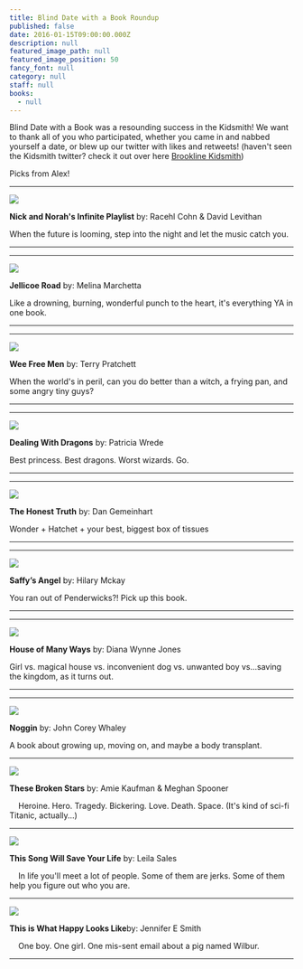 ```yaml
---
title: Blind Date with a Book Roundup
published: false
date: 2016-01-15T09:00:00.000Z
description: null
featured_image_path: null
featured_image_position: 50
fancy_font: null
category: null
staff: null
books:
  - null
---
```


Blind Date with a Book was a resounding success in the Kidsmith! We want to thank all of you who participated, whether you came in and nabbed yourself a date, or blew up our twitter with likes and retweets! (haven't seen the Kidsmith twitter? check it out over here&nbsp;[Brookline Kidsmith](https://twitter.com/kidsmithbooks))

Picks from Alex!

---

![](/uploads/versions/nick-and-norahs-infinite-playlist-paperback---x----393-594x---.jpg)

**Nick and Norah's Infinite Playlist** by: Racehl Cohn & David Levithan

When the future is looming, step into the night and let the music catch you.

---

---

![](/uploads/versions/jellicoeroadmelinamarchetta---x----315-475x---.jpg)

**Jellicoe Road** by: Melina Marchetta

Like a drowning, burning, wonderful punch to the heart, it's everything YA in one book.

---

---

![](/uploads/versions/weefreemen---x----328-500x---.jpg)

**Wee Free Men** by: Terry Pratchett&nbsp;

When the world's in peril, can you do better than a witch, a frying pan, and some angry tiny guys?

---

---

![](/uploads/versions/dealingwithdragons---x----336-499x---.jpg)

**Dealing With Dragons** by: Patricia Wrede

Best princess. Best dragons. Worst wizards. Go.

---

---

![](/uploads/versions/honesttruth---x----238-346x---.jpg)

**The Honest Truth** by: Dan Gemeinhart

Wonder + Hatchet + your best, biggest box of tissues

---

---

![](/uploads/versions/saffy's-angel---x----233-346x---.jpg)

**Saffy’s Angel** by: Hilary Mckay

You ran out of Penderwicks?! Pick up this book.

---

---

![](/uploads/versions/house-of-many-ways---x----314-475x---.jpg)

**House of Many Ways** by: Diana Wynne Jones

Girl vs. magical house vs. inconvenient dog vs. unwanted boy vs…saving the kingdom, as it turns out.

---

---

![](/uploads/versions/noggin---x----314-475x---.jpg)

**Noggin** by: John Corey Whaley

A book about growing up, moving on, and maybe a body transplant.

---

![](/uploads/versions/these-broken-stars---x----93-140x---.jpg)

**These Broken Stars** by: Amie Kaufman & Meghan Spooner

&nbsp; &nbsp; Heroine. Hero. Tragedy. Bickering. Love. Death. Space. (It's kind of sci-fi Titanic, actually...)

---

![](/uploads/versions/thsisongwillsaveyourlife---x----93-140x---.jpg)

**This Song Will Save Your Life** by: Leila Sales

&nbsp; &nbsp; In life you'll meet a lot of people. Some of them are jerks. Some of them help you figure out who you are.

---

![](/uploads/versions/this-is-what-happy-looks-like---x----93-140x---.jpg)

**This is What Happy Looks Like**by: Jennifer E Smith

&nbsp; &nbsp; One boy. One girl. One mis-sent email about a pig named Wilbur.

---

&nbsp;

&nbsp;